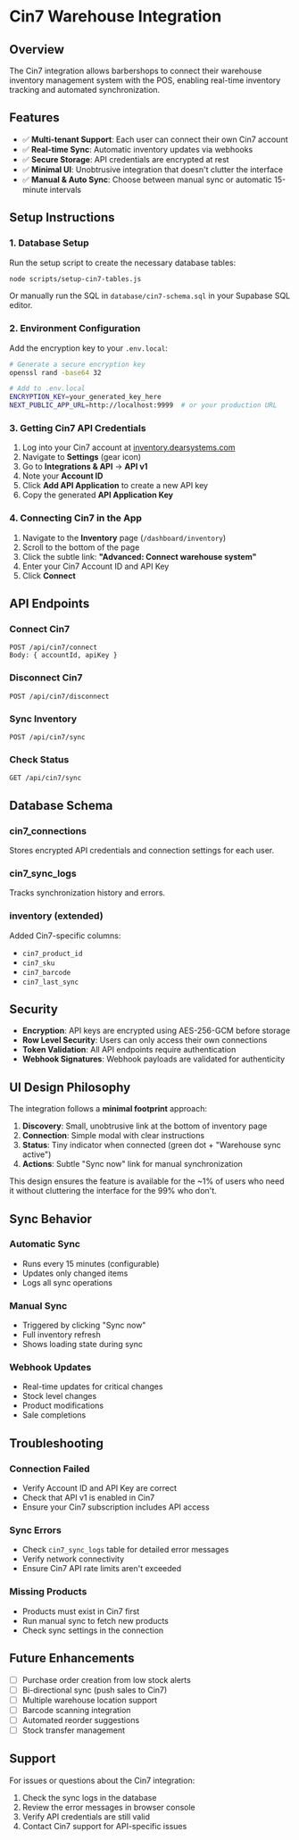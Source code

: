 # Cin7 Warehouse Integration

## Overview

The Cin7 integration allows barbershops to connect their warehouse inventory management system with the POS, enabling real-time inventory tracking and automated synchronization.

## Features

- ✅ **Multi-tenant Support**: Each user can connect their own Cin7 account
- ✅ **Real-time Sync**: Automatic inventory updates via webhooks
- ✅ **Secure Storage**: API credentials are encrypted at rest
- ✅ **Minimal UI**: Unobtrusive integration that doesn't clutter the interface
- ✅ **Manual & Auto Sync**: Choose between manual sync or automatic 15-minute intervals

## Setup Instructions

### 1. Database Setup

Run the setup script to create the necessary database tables:

```bash
node scripts/setup-cin7-tables.js
```

Or manually run the SQL in `database/cin7-schema.sql` in your Supabase SQL editor.

### 2. Environment Configuration

Add the encryption key to your `.env.local`:

```bash
# Generate a secure encryption key
openssl rand -base64 32

# Add to .env.local
ENCRYPTION_KEY=your_generated_key_here
NEXT_PUBLIC_APP_URL=http://localhost:9999  # or your production URL
```

### 3. Getting Cin7 API Credentials

1. Log into your Cin7 account at [inventory.dearsystems.com](https://inventory.dearsystems.com)
2. Navigate to **Settings** (gear icon)
3. Go to **Integrations & API** → **API v1**
4. Note your **Account ID**
5. Click **Add API Application** to create a new API key
6. Copy the generated **API Application Key**

### 4. Connecting Cin7 in the App

1. Navigate to the **Inventory** page (`/dashboard/inventory`)
2. Scroll to the bottom of the page
3. Click the subtle link: **"Advanced: Connect warehouse system"**
4. Enter your Cin7 Account ID and API Key
5. Click **Connect**

## API Endpoints

### Connect Cin7
```
POST /api/cin7/connect
Body: { accountId, apiKey }
```

### Disconnect Cin7
```
POST /api/cin7/disconnect
```

### Sync Inventory
```
POST /api/cin7/sync
```

### Check Status
```
GET /api/cin7/sync
```

## Database Schema

### cin7_connections
Stores encrypted API credentials and connection settings for each user.

### cin7_sync_logs
Tracks synchronization history and errors.

### inventory (extended)
Added Cin7-specific columns:
- `cin7_product_id`
- `cin7_sku`
- `cin7_barcode`
- `cin7_last_sync`

## Security

- **Encryption**: API keys are encrypted using AES-256-GCM before storage
- **Row Level Security**: Users can only access their own connections
- **Token Validation**: All API endpoints require authentication
- **Webhook Signatures**: Webhook payloads are validated for authenticity

## UI Design Philosophy

The integration follows a **minimal footprint** approach:

1. **Discovery**: Small, unobtrusive link at the bottom of inventory page
2. **Connection**: Simple modal with clear instructions
3. **Status**: Tiny indicator when connected (green dot + "Warehouse sync active")
4. **Actions**: Subtle "Sync now" link for manual synchronization

This design ensures the feature is available for the ~1% of users who need it without cluttering the interface for the 99% who don't.

## Sync Behavior

### Automatic Sync
- Runs every 15 minutes (configurable)
- Updates only changed items
- Logs all sync operations

### Manual Sync
- Triggered by clicking "Sync now"
- Full inventory refresh
- Shows loading state during sync

### Webhook Updates
- Real-time updates for critical changes
- Stock level changes
- Product modifications
- Sale completions

## Troubleshooting

### Connection Failed
- Verify Account ID and API Key are correct
- Check that API v1 is enabled in Cin7
- Ensure your Cin7 subscription includes API access

### Sync Errors
- Check `cin7_sync_logs` table for detailed error messages
- Verify network connectivity
- Ensure Cin7 API rate limits aren't exceeded

### Missing Products
- Products must exist in Cin7 first
- Run manual sync to fetch new products
- Check sync settings in the connection

## Future Enhancements

- [ ] Purchase order creation from low stock alerts
- [ ] Bi-directional sync (push sales to Cin7)
- [ ] Multiple warehouse location support
- [ ] Barcode scanning integration
- [ ] Automated reorder suggestions
- [ ] Stock transfer management

## Support

For issues or questions about the Cin7 integration:
1. Check the sync logs in the database
2. Review the error messages in browser console
3. Verify API credentials are still valid
4. Contact Cin7 support for API-specific issues